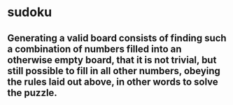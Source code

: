 # sudoku

##  Generating a valid board consists of finding such a combination of numbers filled into an otherwise empty board, that it is not trivial, but still possible to fill in all other numbers, obeying the rules laid out above, in other words to solve the puzzle.

